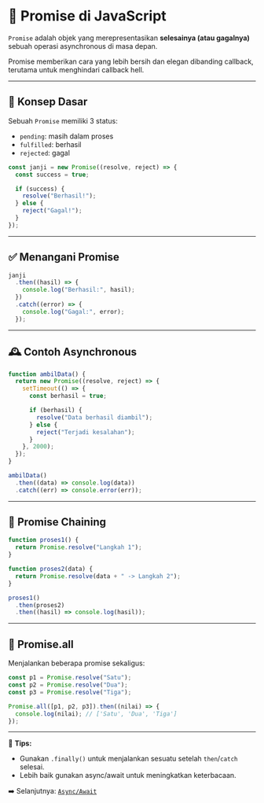 # 💬 Promise di JavaScript

`Promise` adalah objek yang merepresentasikan **selesainya (atau gagalnya)** sebuah operasi asynchronous di masa depan.

Promise memberikan cara yang lebih bersih dan elegan dibanding callback, terutama untuk menghindari callback hell.

---

## 🧠 Konsep Dasar

Sebuah `Promise` memiliki 3 status:

- `pending`: masih dalam proses
- `fulfilled`: berhasil
- `rejected`: gagal

```javascript
const janji = new Promise((resolve, reject) => {
  const success = true;

  if (success) {
    resolve("Berhasil!");
  } else {
    reject("Gagal!");
  }
});
````

---

## ✅ Menangani Promise

```javascript
janji
  .then((hasil) => {
    console.log("Berhasil:", hasil);
  })
  .catch((error) => {
    console.log("Gagal:", error);
  });
```

---

## 🕰 Contoh Asynchronous

```javascript
function ambilData() {
  return new Promise((resolve, reject) => {
    setTimeout(() => {
      const berhasil = true;

      if (berhasil) {
        resolve("Data berhasil diambil");
      } else {
        reject("Terjadi kesalahan");
      }
    }, 2000);
  });
}

ambilData()
  .then((data) => console.log(data))
  .catch((err) => console.error(err));
```

---

## 🔗 Promise Chaining

```javascript
function proses1() {
  return Promise.resolve("Langkah 1");
}

function proses2(data) {
  return Promise.resolve(data + " -> Langkah 2");
}

proses1()
  .then(proses2)
  .then((hasil) => console.log(hasil));
```

---

## 🧯 Promise.all

Menjalankan beberapa promise sekaligus:

```javascript
const p1 = Promise.resolve("Satu");
const p2 = Promise.resolve("Dua");
const p3 = Promise.resolve("Tiga");

Promise.all([p1, p2, p3]).then((nilai) => {
  console.log(nilai); // ['Satu', 'Dua', 'Tiga']
});
```

---

📌 **Tips:**

* Gunakan `.finally()` untuk menjalankan sesuatu setelah `then`/`catch` selesai.
* Lebih baik gunakan async/await untuk meningkatkan keterbacaan.

➡️ Selanjutnya: [`Async/Await`](./3_async-await.md)